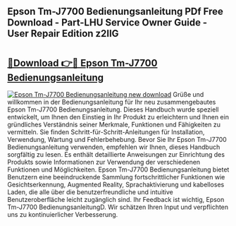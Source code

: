 ## Epson Tm-J7700 Bedienungsanleitung PDf Free Download - Part-LHU Service Owner Guide - User Repair Edition z2IIG

# <h2><a href="http://df4hioq.blite.top/?on=Epson+Tm-J7700+Bedienungsanleitung">🔗Download 👉🔴 Epson Tm-J7700 Bedienungsanleitung</a></h2>

[![Epson Tm-J7700 Bedienungsanleitung new download](https://i.imgur.com/lujVjoI.png)](http://df4hioq.blite.top/?on=Epson+Tm-J7700+Bedienungsanleitung)
Grüße und willkommen in der Bedienungsanleitung für Ihr neu zusammengebautes Epson Tm-J7700 Bedienungsanleitung. Dieses Handbuch wurde speziell entwickelt, um Ihnen den Einstieg in Ihr Produkt zu erleichtern und Ihnen ein gründliches Verständnis seiner Merkmale, Funktionen und Fähigkeiten zu vermitteln. Sie finden Schritt-für-Schritt-Anleitungen für Installation, Verwendung, Wartung und Fehlerbehebung. Bevor Sie Ihr Epson Tm-J7700 Bedienungsanleitung verwenden, empfehlen wir Ihnen, dieses Handbuch sorgfältig zu lesen. Es enthält detaillierte Anweisungen zur Einrichtung des Produkts sowie Informationen zur Verwendung der verschiedenen Funktionen und Möglichkeiten. Epson Tm-J7700 Bedienungsanleitung bietet Benutzern eine beeindruckende Sammlung fortschrittlicher Funktionen wie Gesichtserkennung, Augmented Reality, Sprachaktivierung und kabelloses Laden, die alle über die benutzerfreundliche und intuitive Benutzeroberfläche leicht zugänglich sind. Ihr Feedback ist wichtig, Epson Tm-J7700 BedienungsanleitungD. Wir schätzen Ihren Input und verpflichten uns zu kontinuierlicher Verbesserung.
